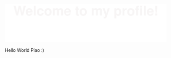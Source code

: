 <!--
 * @Author: 木白广木林
 * @Date: 2024-05-25 14:36:42
 * @LastEditTime: 2024-05-27 09:10:41
 * @LastEditors: 木白广木林
 * @Description: None
 * @FilePath: \Index\README.md
 * 检查自己的代码是非常愚蠢的行为，这是对本身实力的不信任。
-->

![](img/Bottom_up.svg)

Hello World Piao :)

